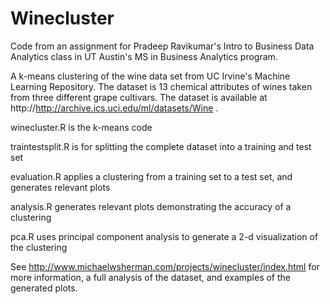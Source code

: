 Winecluster
======

Code from an assignment for Pradeep Ravikumar's Intro to Business Data Analytics class in UT Austin's MS in Business Analytics program.

A k-means clustering of the wine data set from UC Irvine's Machine Learning Repository. The dataset is 13 chemical attributes of wines taken from three different grape cultivars. The dataset is available at http://http://archive.ics.uci.edu/ml/datasets/Wine .

winecluster.R is the k-means code

traintestsplit.R is for splitting the complete dataset into a training and test set

evaluation.R applies a clustering from a training set to a test set, and generates relevant plots

analysis.R generates relevant plots demonstrating the accuracy of a clustering

pca.R uses principal component analysis to generate a 2-d visualization of the clustering

See http://www.michaelwsherman.com/projects/winecluster/index.html for more information, a full analysis of the dataset, and examples of the generated plots.